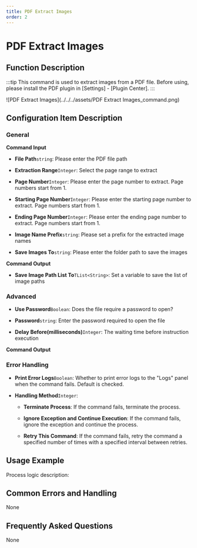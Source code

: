 ```yaml
---
title: PDF Extract Images
order: 2
---
```


# PDF Extract Images

## Function Description

:::tip 
This command is used to extract images from a PDF file. Before using, please install the PDF plugin in [Settings] - [Plugin Center].
:::

![PDF Extract Images](../../../assets/PDF Extract Images_command.png)

## Configuration Item Description

### General

**Command Input**

- **File Path**`string`: Please enter the PDF file path

- **Extraction Range**`Integer`: Select the page range to extract

- **Page Number**`Integer`: Please enter the page number to extract. Page numbers start from 1.

- **Starting Page Number**`Integer`: Please enter the starting page number to extract. Page numbers start from 1.

- **Ending Page Number**`Integer`: Please enter the ending page number to extract. Page numbers start from 1.

- **Image Name Prefix**`string`: Please set a prefix for the extracted image names

- **Save Images To**`string`: Please enter the folder path to save the images


**Command Output**

- **Save Image Path List To**`TList<String>`: Set a variable to save the list of image paths

### Advanced

- **Use Password**`Boolean`: Does the file require a password to open?

- **Password**`string`: Enter the password required to open the file

- **Delay Before(milliseconds)**`Integer`: The waiting time before instruction execution


**Command Output**

### Error Handling

- **Print Error Logs**`Boolean`: Whether to print error logs to the "Logs" panel when the command fails. Default is checked. 

- **Handling Method**`Integer`:

    - **Terminate Process**: If the command fails, terminate the process.

    - **Ignore Exception and Continue Execution**: If the command fails, ignore the exception and continue the process.

    - **Retry This Command**: If the command fails, retry the command a specified number of times with a specified interval between retries.

## Usage Example

Process logic description:

## Common Errors and Handling

None

## Frequently Asked Questions

None

